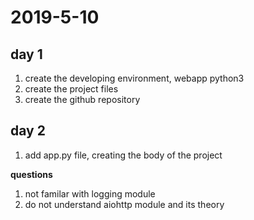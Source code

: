 # 2019-5-10
## day 1
1. create the developing environment, webapp python3
2. create the project files
3. create the github repository

## day 2
1. add app.py file, creating the body of the project
   
**questions**
1. not familar with logging module
2. do not understand aiohttp module and its theory